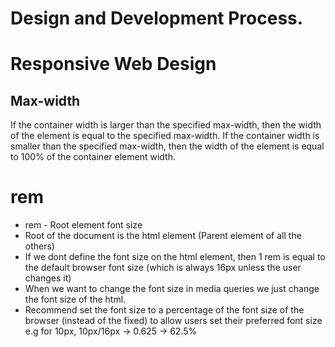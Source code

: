 # Design and Development Process.

# Responsive Web Design

## Max-width

If the container width is larger than the specified max-width, then the width of the element is equal to the specified max-width.
If the container width is smaller than the specified max-width, then the width of the element is equal to 100% of the container element width.

# rem

-   rem - Root element font size
-   Root of the document is the html element (Parent element of all the others)
-   If we dont define the font size on the html element, then 1 rem is equal to the default browser font size (which is always 16px unless the user changes it)
-   When we want to change the font size in media queries we just change the font size of the html.
-   Recommend set the font size to a percentage of the font size of the browser (instead of the fixed) to allow users set their preferred font size
    e.g for 10px, 10px/16px -> 0.625 -> 62.5%
